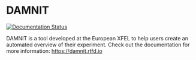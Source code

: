 # DAMNIT

[![Documentation Status](https://readthedocs.org/projects/damnit/badge/?version=latest)](https://damnit.readthedocs.io/en/latest/?badge=latest)

DAMNIT is a tool developed at the European XFEL to help users create an
automated overview of their experiment. Check out the documentation for more
information: https://damnit.rtfd.io
